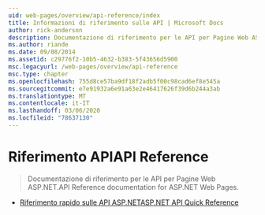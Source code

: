 ```yaml
---
uid: web-pages/overview/api-reference/index
title: Informazioni di riferimento sulle API | Microsoft Docs
author: rick-anderson
description: Documentazione di riferimento per le API per Pagine Web ASP.NET.
ms.author: riande
ms.date: 09/08/2014
ms.assetid: c29776f2-10b5-4632-b383-5f43656d5900
msc.legacyurl: /web-pages/overview/api-reference
msc.type: chapter
ms.openlocfilehash: 755d8ce57ba9df18f2adb5f00c98cad6ef8e545a
ms.sourcegitcommit: e7e91932a6e91a63e2e46417626f39d6b244a3ab
ms.translationtype: MT
ms.contentlocale: it-IT
ms.lasthandoff: 03/06/2020
ms.locfileid: "78637130"
---
```

# <a name="api-reference"></a><span data-ttu-id="40d0c-103">Riferimento API</span><span class="sxs-lookup"><span data-stu-id="40d0c-103">API Reference</span></span>

> <span data-ttu-id="40d0c-104">Documentazione di riferimento per le API per Pagine Web ASP.NET.</span><span class="sxs-lookup"><span data-stu-id="40d0c-104">API Reference documentation for ASP.NET Web Pages.</span></span>

- [<span data-ttu-id="40d0c-105">Riferimento rapido sulle API ASP.NET</span><span class="sxs-lookup"><span data-stu-id="40d0c-105">ASP.NET API Quick Reference</span></span>](asp-net-web-pages-api-reference.md)
